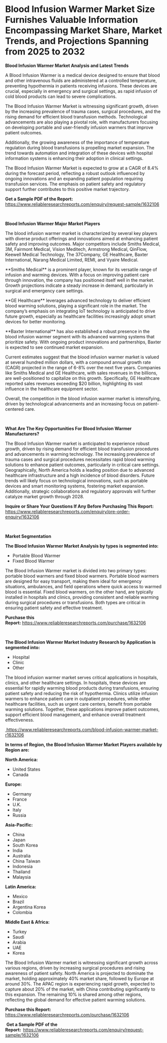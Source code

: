 <p><h1>Blood Infusion Warmer Market Size Furnishes Valuable Information Encompassing Market Share, Market Trends, and Projections Spanning from 2025 to 2032</h1></p><p><strong>Blood Infusion Warmer Market Analysis and Latest Trends</strong></p>
<p><p>A Blood Infusion Warmer is a medical device designed to ensure that blood and other intravenous fluids are administered at a controlled temperature, preventing hypothermia in patients receiving infusions. These devices are crucial, especially in emergency and surgical settings, as rapid infusion of cold blood products can lead to severe complications. </p><p>The Blood Infusion Warmer Market is witnessing significant growth, driven by the increasing prevalence of trauma cases, surgical procedures, and the rising demand for efficient blood transfusion methods. Technological advancements are also playing a pivotal role, with manufacturers focusing on developing portable and user-friendly infusion warmers that improve patient outcomes. </p><p>Additionally, the growing awareness of the importance of temperature regulation during blood transfusions is propelling market expansion. The trend towards automation and integration of these devices with hospital information systems is enhancing their adoption in clinical settings. </p><p>The Blood Infusion Warmer Market is expected to grow at a CAGR of 8.4% during the forecast period, reflecting a robust outlook influenced by ongoing innovations and an expanding patient population requiring transfusion services. The emphasis on patient safety and regulatory support further contributes to this positive market trajectory.</p></p>
<p><strong>Get a Sample PDF of the Report:&nbsp;</strong> <a href="https://www.reliableresearchreports.com/enquiry/request-sample/1632106?utm_campaign=2224&utm_medium=2&utm_source=Github&utm_content=ia&utm_term=13042025&utm_id=blood-infusion-warmer">https://www.reliableresearchreports.com/enquiry/request-sample/1632106</a></p>
<p>&nbsp;</p>
<p><strong>Blood Infusion Warmer Major Market Players</strong></p>
<p><p>The blood infusion warmer market is characterized by several key players with diverse product offerings and innovations aimed at enhancing patient safety and improving outcomes. Major competitors include Smiths Medical, 3M, Fairmont Medical, Vision Meditech, Armstrong Medical, QinFlow, Keewell Medical Technology, The 37Company, GE Healthcare, Baxter International, Narang Medical Limited, REMI, and Vyaire Medical.</p><p>**Smiths Medical** is a prominent player, known for its versatile range of infusion and warming devices. With a focus on improving patient care through innovation, the company has positioned itself well in the market. Growth projections indicate a steady increase in demand, particularly in surgical and emergency care settings.</p><p>**GE Healthcare** leverages advanced technology to deliver efficient blood warming solutions, playing a significant role in the market. The company’s emphasis on integrating IoT technology is anticipated to drive future growth, especially as healthcare facilities increasingly adopt smart devices for better monitoring.</p><p>**Baxter International** has also established a robust presence in the blood infusion warmer segment with its advanced warming systems that prioritize safety. With ongoing product innovations and partnerships, Baxter is expected to see continued market expansion.</p><p>Current estimates suggest that the blood infusion warmer market is valued at several hundred million dollars, with a compound annual growth rate (CAGR) projected in the range of 6-8% over the next five years. Companies like Smiths Medical and GE Healthcare, with sales revenues in the billions, are well-positioned to capitalize on this growth. Specifically, GE Healthcare reported sales revenues exceeding $20 billion, highlighting its vast influence in the healthcare equipment sector.</p><p>Overall, the competition in the blood infusion warmer market is intensifying, driven by technological advancements and an increasing focus on patient-centered care.</p></p>
<p>&nbsp;</p>
<p><strong>What Are The Key Opportunities For Blood Infusion Warmer Manufacturers?</strong></p>
<p><p>The Blood Infusion Warmer market is anticipated to experience robust growth, driven by rising demand for efficient blood transfusion procedures and advancements in warming technology. The increasing prevalence of trauma cases and surgical procedures necessitates rapid blood warming solutions to enhance patient outcomes, particularly in critical care settings. Geographically, North America holds a leading position due to advanced healthcare infrastructure and a high incidence of blood disorders. Future trends will likely focus on technological innovations, such as portable devices and smart monitoring systems, fostering market expansion. Additionally, strategic collaborations and regulatory approvals will further catalyze market growth through 2028.</p></p>
<p><strong>Inquire or Share Your Questions If Any Before Purchasing This Report:</strong> <a href="https://www.reliableresearchreports.com/enquiry/pre-order-enquiry/1632106?utm_campaign=2224&utm_medium=2&utm_source=Github&utm_content=ia&utm_term=13042025&utm_id=blood-infusion-warmer">https://www.reliableresearchreports.com/enquiry/pre-order-enquiry/1632106</a></p>
<p>&nbsp;</p>
<p><strong>Market Segmentation</strong></p>
<p><strong>The Blood Infusion Warmer Market Analysis by types is segmented into:</strong></p>
<p><ul><li>Portable Blood Warmer</li><li>Fixed Blood Warmer</li></ul></p>
<p><p>The Blood Infusion Warmer market is divided into two primary types: portable blood warmers and fixed blood warmers. Portable blood warmers are designed for easy transport, making them ideal for emergency situations, ambulances, and field operations where quick access to warmed blood is essential. Fixed blood warmers, on the other hand, are typically installed in hospitals and clinics, providing consistent and reliable warming during surgical procedures or transfusions. Both types are critical in ensuring patient safety and effective treatment.</p></p>
<p><strong>Purchase this Report:&nbsp;</strong><a href="https://www.reliableresearchreports.com/purchase/1632106?utm_campaign=2224&utm_medium=2&utm_source=Github&utm_content=ia&utm_term=13042025&utm_id=blood-infusion-warmer">https://www.reliableresearchreports.com/purchase/1632106</a></p>
<p>&nbsp;</p>
<p><strong>The Blood Infusion Warmer Market Industry Research by Application is segmented into:</strong></p>
<p><ul><li>Hospital</li><li>Clinic</li><li>Other</li></ul></p>
<p><p>The blood infusion warmer market serves critical applications in hospitals, clinics, and other healthcare settings. In hospitals, these devices are essential for rapidly warming blood products during transfusions, ensuring patient safety and reducing the risk of hypothermia. Clinics utilize infusion warmers to enhance patient care in outpatient procedures, while other healthcare facilities, such as urgent care centers, benefit from portable warming solutions. Together, these applications improve patient outcomes, support efficient blood management, and enhance overall treatment effectiveness.</p></p>
<p><a href="https://www.reliableresearchreports.com/blood-infusion-warmer-market-r1632106?utm_campaign=2224&utm_medium=2&utm_source=Github&utm_content=ia&utm_term=13042025&utm_id=blood-infusion-warmer">&nbsp;https://www.reliableresearchreports.com/blood-infusion-warmer-market-r1632106</a></p>
<p><strong>In terms of Region, the Blood Infusion Warmer Market Players available by Region are:</strong></p>
<p>
    <p> <strong> North America: </strong>
        <ul>
            <li>United States</li>
            <li>Canada</li>
        </ul>
        </p> 
    <p> <strong> Europe: </strong>
        <ul>
            <li>Germany</li>
            <li>France</li>
            <li>U.K.</li>
            <li>Italy</li>
            <li>Russia</li>
        </ul>
        </p> 
    <p> <strong> Asia-Pacific: </strong>
        <ul>
            <li>China</li>
            <li>Japan</li>
            <li>South Korea</li>
            <li>India</li>
            <li>Australia</li>
            <li>China Taiwan</li>
            <li>Indonesia</li>
            <li>Thailand</li>
            <li>Malaysia</li>
        </ul>
        </p> 
    <p> <strong> Latin America: </strong>
        <ul>
            <li>Mexico</li>
            <li>Brazil</li>
            <li>Argentina Korea</li>
            <li>Colombia</li>
        </ul>
        </p> 
    <p> <strong> Middle East & Africa: </strong>
        <ul>
            <li>Turkey</li>
            <li>Saudi</li>
            <li>Arabia</li>
            <li>UAE</li>
            <li>Korea</li>
        </ul>
    </p>
    </p>
<p><p>The Blood Infusion Warmer market is witnessing significant growth across various regions, driven by increasing surgical procedures and rising awareness of patient safety. North America is projected to dominate the market, holding approximately 40% market share, followed by Europe at around 30%. The APAC region is experiencing rapid growth, expected to capture about 20% of the market, with China contributing significantly to this expansion. The remaining 10% is shared among other regions, reflecting the global demand for effective patient warming solutions.</p></p>
<p><strong>Purchase this Report: </strong><a href="https://www.reliableresearchreports.com/purchase/1632106?utm_campaign=2224&utm_medium=2&utm_source=Github&utm_content=ia&utm_term=13042025&utm_id=blood-infusion-warmer">https://www.reliableresearchreports.com/purchase/1632106</a></p>
<p>&nbsp;<strong>Get a Sample PDF of the Report:&nbsp;&nbsp;</strong><a href="https://www.reliableresearchreports.com/enquiry/request-sample/1632106?utm_campaign=2224&utm_medium=2&utm_source=Github&utm_content=ia&utm_term=13042025&utm_id=blood-infusion-warmer">https://www.reliableresearchreports.com/enquiry/request-sample/1632106</a></p>
<p><strong></strong></p>
<p><p></p><p></p><p></p></p>